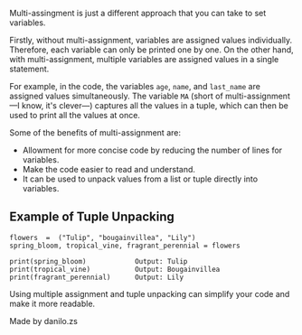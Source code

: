 Multi-assingment is just a different approach that you can take to set variables.

Firstly, without multi-assignment, variables are assigned values individually. Therefore, each variable can only be printed one by one. On the other hand, with multi-assignment, multiple variables are assigned values in a single statement.

For example, in the code, the variables `age`, `name`, and `last_name` are assigned values simultaneously. The variable `MA` (short of multi-assignment—I know, it's clever—) captures all the values in a tuple, which can then be used to print all the values at once.

Some of the benefits of multi-assignment are:
- Allowment for more concise code by reducing the number of lines for variables.
- Make the code easier to read and understand.
- It can be used to unpack values from a list or tuple directly into variables.


## Example of Tuple Unpacking
```
flowers  =  ("Tulip", "bougainvillea", "Lily")
spring_bloom, tropical_vine, fragrant_perennial = flowers

print(spring_bloom)            Output: Tulip
print(tropical_vine)           Output: Bougainvillea
print(fragrant_perennial)      Output: Lily
```
Using multiple assignment and tuple unpacking can simplify your code and make it more readable.

Made by danilo.zs
